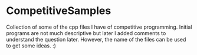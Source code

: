# CompetitiveSamples
Collection of some of the cpp files I have of competitive programming.
Initial programs are not much descriptive but later I added comments to understand the question later.
However, the name of the files can be used to get some ideas. 
:)
